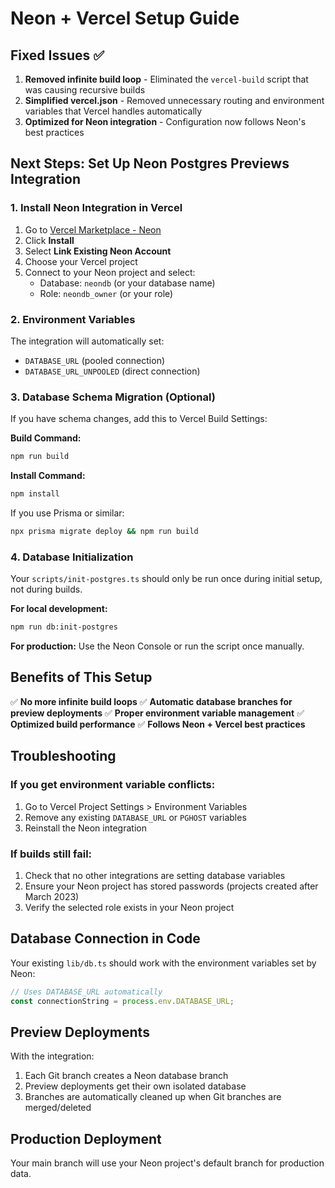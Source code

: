 # Neon + Vercel Setup Guide

## Fixed Issues ✅

1. **Removed infinite build loop** - Eliminated the `vercel-build` script that was causing recursive builds
2. **Simplified vercel.json** - Removed unnecessary routing and environment variables that Vercel handles automatically
3. **Optimized for Neon integration** - Configuration now follows Neon's best practices

## Next Steps: Set Up Neon Postgres Previews Integration

### 1. Install Neon Integration in Vercel

1. Go to [Vercel Marketplace - Neon](https://vercel.com/marketplace/neon)
2. Click **Install**
3. Select **Link Existing Neon Account**
4. Choose your Vercel project
5. Connect to your Neon project and select:
   - Database: `neondb` (or your database name)
   - Role: `neondb_owner` (or your role)

### 2. Environment Variables

The integration will automatically set:

- `DATABASE_URL` (pooled connection)
- `DATABASE_URL_UNPOOLED` (direct connection)

### 3. Database Schema Migration (Optional)

If you have schema changes, add this to Vercel Build Settings:

**Build Command:**

```bash
npm run build
```

**Install Command:**

```bash
npm install
```

If you use Prisma or similar:

```bash
npx prisma migrate deploy && npm run build
```

### 4. Database Initialization

Your `scripts/init-postgres.ts` should only be run once during initial setup, not during builds.

**For local development:**

```bash
npm run db:init-postgres
```

**For production:** Use the Neon Console or run the script once manually.

## Benefits of This Setup

✅ **No more infinite build loops**
✅ **Automatic database branches for preview deployments**
✅ **Proper environment variable management**
✅ **Optimized build performance**
✅ **Follows Neon + Vercel best practices**

## Troubleshooting

### If you get environment variable conflicts:

1. Go to Vercel Project Settings > Environment Variables
2. Remove any existing `DATABASE_URL` or `PGHOST` variables
3. Reinstall the Neon integration

### If builds still fail:

1. Check that no other integrations are setting database variables
2. Ensure your Neon project has stored passwords (projects created after March 2023)
3. Verify the selected role exists in your Neon project

## Database Connection in Code

Your existing `lib/db.ts` should work with the environment variables set by Neon:

```typescript
// Uses DATABASE_URL automatically
const connectionString = process.env.DATABASE_URL;
```

## Preview Deployments

With the integration:

1. Each Git branch creates a Neon database branch
2. Preview deployments get their own isolated database
3. Branches are automatically cleaned up when Git branches are merged/deleted

## Production Deployment

Your main branch will use your Neon project's default branch for production data.
